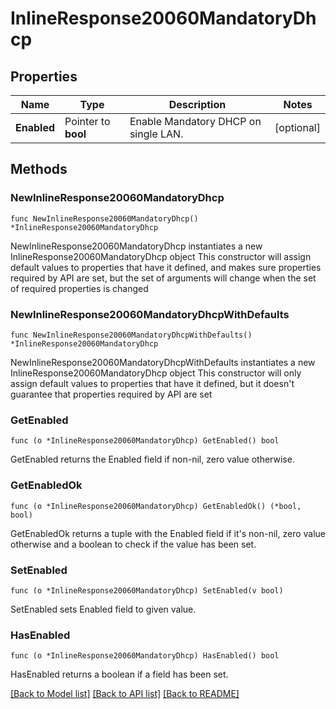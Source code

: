 # InlineResponse20060MandatoryDhcp

## Properties

Name | Type | Description | Notes
------------ | ------------- | ------------- | -------------
**Enabled** | Pointer to **bool** | Enable Mandatory DHCP on single LAN. | [optional] 

## Methods

### NewInlineResponse20060MandatoryDhcp

`func NewInlineResponse20060MandatoryDhcp() *InlineResponse20060MandatoryDhcp`

NewInlineResponse20060MandatoryDhcp instantiates a new InlineResponse20060MandatoryDhcp object
This constructor will assign default values to properties that have it defined,
and makes sure properties required by API are set, but the set of arguments
will change when the set of required properties is changed

### NewInlineResponse20060MandatoryDhcpWithDefaults

`func NewInlineResponse20060MandatoryDhcpWithDefaults() *InlineResponse20060MandatoryDhcp`

NewInlineResponse20060MandatoryDhcpWithDefaults instantiates a new InlineResponse20060MandatoryDhcp object
This constructor will only assign default values to properties that have it defined,
but it doesn't guarantee that properties required by API are set

### GetEnabled

`func (o *InlineResponse20060MandatoryDhcp) GetEnabled() bool`

GetEnabled returns the Enabled field if non-nil, zero value otherwise.

### GetEnabledOk

`func (o *InlineResponse20060MandatoryDhcp) GetEnabledOk() (*bool, bool)`

GetEnabledOk returns a tuple with the Enabled field if it's non-nil, zero value otherwise
and a boolean to check if the value has been set.

### SetEnabled

`func (o *InlineResponse20060MandatoryDhcp) SetEnabled(v bool)`

SetEnabled sets Enabled field to given value.

### HasEnabled

`func (o *InlineResponse20060MandatoryDhcp) HasEnabled() bool`

HasEnabled returns a boolean if a field has been set.


[[Back to Model list]](../README.md#documentation-for-models) [[Back to API list]](../README.md#documentation-for-api-endpoints) [[Back to README]](../README.md)


